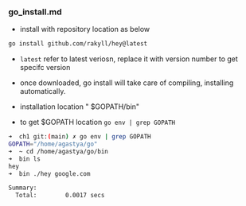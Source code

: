 ### go_install.md

- install with repository location as below
```bash
go install github.com/rakyll/hey@latest
```

- `latest` refer to latest veriosn, replace it with version number to get specifc version

- once downloaded, go install will take care of compiling, installing automatically.

- installation location " $GOPATH/bin"

- to get $GOPATH location `go env | grep GOPATH`

```bash
➜  ch1 git:(main) ✗ go env | grep GOPATH
GOPATH="/home/agastya/go"                                                  
➜  ~ cd /home/agastya/go/bin                                               
➜  bin ls
hey                                                                        
➜  bin ./hey google.com

Summary:                                                                   
  Total:        0.0017 secs        
```